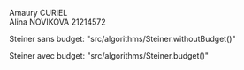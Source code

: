 Amaury CURIEL <br/>
Alina NOVIKOVA 21214572

Steiner sans budget: "src/algorithms/Steiner.withoutBudget()"

Steiner avec budget: "src/algorithms/Steiner.budget()"